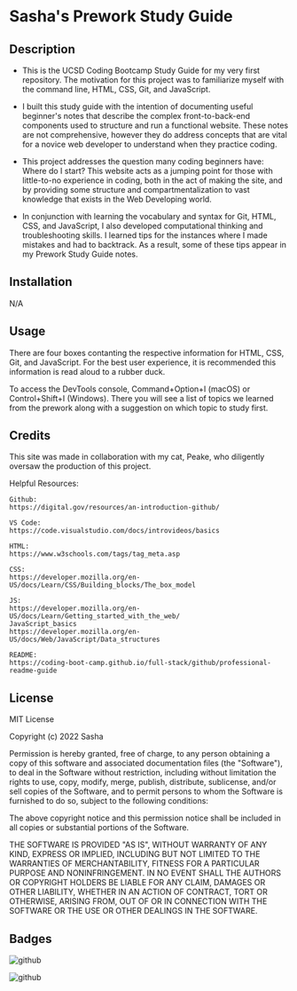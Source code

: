 # Sasha's Prework Study Guide

## Description

- This is the UCSD Coding Bootcamp Study Guide for my very first repository. The motivation for this project was to familiarize myself with the command line, HTML, CSS, Git, and JavaScript.

- I built this study guide with the intention of documenting useful beginner's notes that describe the complex front-to-back-end components used to structure and run a functional website. These notes are not comprehensive, however they do address concepts that are vital for a novice web developer to understand when they practice coding. 

- This project addresses the question many coding beginners have: Where do I start? This website acts as a jumping point for those with little-to-no experience in coding, both in the act of making the site, and by providing some structure and compartmentalization to vast knowledge that exists in the Web Developing world. 

- In conjunction with learning the vocabulary and syntax for Git, HTML, CSS, and JavaScript, I also developed computational thinking and troubleshooting skills. I learned tips for the instances where I made mistakes and had to backtrack. As a result, some of these tips appear in my Prework Study Guide notes.

## Installation

N/A

## Usage

There are four boxes contanting the respective information for HTML, CSS, Git, and JavaScript. For the best user experience, it is recommended this information is read aloud to a rubber duck.

To access the DevTools console, Command+Option+I (macOS) or Control+Shift+I (Windows). There you will see a list of topics we learned from the prework along with a suggestion on which topic to study first.



## Credits

This site was made in collaboration with my cat, Peake, who diligently oversaw the production of this project. 

Helpful Resources: 

    Github:
    https://digital.gov/resources/an-introduction-github/

    VS Code:
    https://code.visualstudio.com/docs/introvideos/basics

    HTML:
    https://www.w3schools.com/tags/tag_meta.asp

    CSS:
    https://developer.mozilla.org/en-US/docs/Learn/CSS/Building_blocks/The_box_model

    JS:
    https://developer.mozilla.org/en-US/docs/Learn/Getting_started_with_the_web/
    JavaScript_basics
    https://developer.mozilla.org/en-US/docs/Web/JavaScript/Data_structures

    README:
    https://coding-boot-camp.github.io/full-stack/github/professional-readme-guide

## License

MIT License

Copyright (c) 2022 Sasha

Permission is hereby granted, free of charge, to any person obtaining a copy
of this software and associated documentation files (the "Software"), to deal
in the Software without restriction, including without limitation the rights
to use, copy, modify, merge, publish, distribute, sublicense, and/or sell
copies of the Software, and to permit persons to whom the Software is
furnished to do so, subject to the following conditions:

The above copyright notice and this permission notice shall be included in all
copies or substantial portions of the Software.

THE SOFTWARE IS PROVIDED "AS IS", WITHOUT WARRANTY OF ANY KIND, EXPRESS OR
IMPLIED, INCLUDING BUT NOT LIMITED TO THE WARRANTIES OF MERCHANTABILITY,
FITNESS FOR A PARTICULAR PURPOSE AND NONINFRINGEMENT. IN NO EVENT SHALL THE
AUTHORS OR COPYRIGHT HOLDERS BE LIABLE FOR ANY CLAIM, DAMAGES OR OTHER
LIABILITY, WHETHER IN AN ACTION OF CONTRACT, TORT OR OTHERWISE, ARISING FROM,
OUT OF OR IN CONNECTION WITH THE SOFTWARE OR THE USE OR OTHER DEALINGS IN THE
SOFTWARE.

## Badges

![github](https://github.com/users/sdoval27/achievements/pull-shark)

![github](https://github.com/users/sdoval27/achievements/quickdraw)